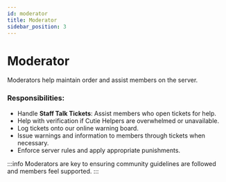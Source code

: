 ```yaml
---
id: moderator
title: Moderator
sidebar_position: 3
---
```


# Moderator

Moderators help maintain order and assist members on the server.

### Responsibilities:

- Handle **Staff Talk Tickets**: Assist members who open tickets for help.
- Help with verification if Cutie Helpers are overwhelmed or unavailable.
- Log tickets onto our online warning board.
- Issue warnings and information to members through tickets when necessary.
- Enforce server rules and apply appropriate punishments.

:::info
Moderators are key to ensuring community guidelines are followed and members feel supported.
:::
